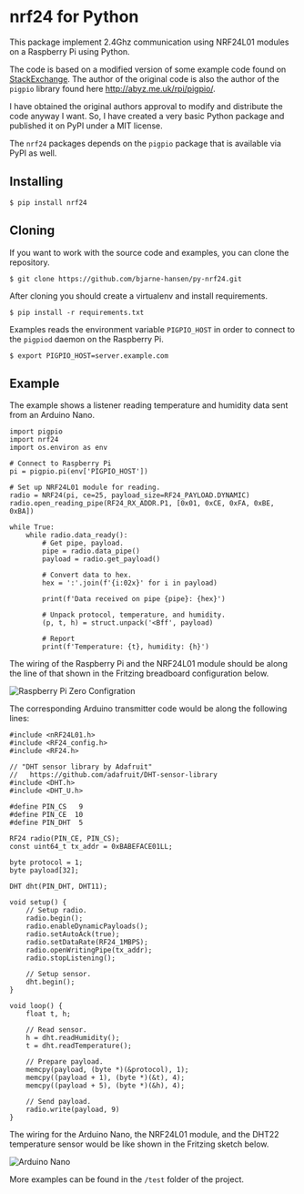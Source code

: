 # nrf24 for Python

This package implement 2.4Ghz communication using NRF24L01 modules on a Raspberry Pi using Python.

The code is based on a modified version of some example code found on [StackExchange](https://raspberrypi.stackexchange.com/questions/77290/nrf24l01-only-correctly-retrieving-status-and-config-registers).  The author of the original code is also the author of the ```pigpio``` library found here http://abyz.me.uk/rpi/pigpio/.

I have obtained the original authors approval to modify and distribute the code anyway I want.  So, I have created a very basic Python package and published it on PyPI under a MIT license.

The ```nrf24``` packages depends on the ```pigpio``` package that is available via PyPI as well.

## Installing

    $ pip install nrf24

## Cloning

If you want to work with the source code and examples, you can clone the repository.

    $ git clone https://github.com/bjarne-hansen/py-nrf24.git

After cloning you should create a virtualenv and install requirements.

    $ pip install -r requirements.txt

Examples reads the environment variable ```PIGPIO_HOST``` in order to connect to the ```pigpiod``` daemon on the Raspberry Pi.

    $ export PIGPIO_HOST=server.example.com


## Example

The example shows a listener reading temperature and humidity data sent from an Arduino Nano.



    import pigpio
    import nrf24
    import os.environ as env

    # Connect to Raspberry Pi
    pi = pigpio.pi(env['PIGPIO_HOST'])
    
    # Set up NRF24L01 module for reading.
    radio = NRF24(pi, ce=25, payload_size=RF24_PAYLOAD.DYNAMIC)
    radio.open_reading_pipe(RF24_RX_ADDR.P1, [0x01, 0xCE, 0xFA, 0xBE, 0xBA])

    while True:
        while radio.data_ready(): 
            # Get pipe, payload.
            pipe = radio.data_pipe()
            payload = radio.get_payload()

            # Convert data to hex.
            hex = ':'.join(f'{i:02x}' for i in payload)
            
            print(f'Data received on pipe {pipe}: {hex}')
            
            # Unpack protocol, temperature, and humidity.
            (p, t, h) = struct.unpack('<Bff', payload)

            # Report
            print(f'Temperature: {t}, humidity: {h}')

The wiring of the Raspberry Pi and the NRF24L01 module should be along the line of that shown in the Fritzing breadboard configuration below.

![Raspberry Pi Zero Configration](doc/pizw-nrf24-1_bb.png)

The corresponding Arduino transmitter code would be along the following lines:

    #include <nRF24L01.h>
    #include <RF24_config.h>
    #include <RF24.h>

    // "DHT sensor library by Adafruit"
    //   https://github.com/adafruit/DHT-sensor-library
    #include <DHT.h>
    #include <DHT_U.h>

    #define PIN_CS   9
    #define PIN_CE  10
    #define PIN_DHT  5

    RF24 radio(PIN_CE, PIN_CS);
    const uint64_t tx_addr = 0xBABEFACE01LL;                        

    byte protocol = 1;
    byte payload[32]; 

    DHT dht(PIN_DHT, DHT11);

    void setup() {
        // Setup radio.
        radio.begin();
        radio.enableDynamicPayloads();
        radio.setAutoAck(true);
        radio.setDataRate(RF24_1MBPS);
        radio.openWritingPipe(tx_addr);
        radio.stopListening();

        // Setup sensor.
        dht.begin();
    }

    void loop() {  
        float t, h;
        
        // Read sensor.
        h = dht.readHumidity();
        t = dht.readTemperature();

        // Prepare payload.
        memcpy(payload, (byte *)(&protocol), 1);
        memcpy((payload + 1), (byte *)(&t), 4);
        memcpy((payload + 5), (byte *)(&h), 4);
    
        // Send payload.
        radio.write(payload, 9)
    }

The wiring for the Arduino Nano, the NRF24L01 module, and the DHT22 temperature sensor would be like shown in the Fritzing sketch below.

![Arduino Nano](doc/nano-nrf24-1_bb.png)

More examples can be found in the ```/test``` folder of the project.
    


